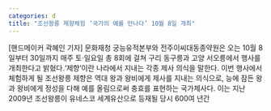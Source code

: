 ```yaml
---
categories: d
title: "조선왕릉 제향체험 ‘국가의 예를 만나다’ 10월 8일 개최"
---
```

[핸드메이커 곽혜인 기자] 문화재청 궁능유적본부와 전주이씨대동종약원은 오는 10월 8일부터 30일까지 매주 토·일요일 총 8회에 걸쳐 구리 동구릉과 고양 서오릉에서  행사를 개최한다고 밝혔다.‘제향’이란 나라에서 지내는 각종 제사 의식을 말한다. 이번 행사에서 체험하게 될 조선왕릉 제향은 역대 왕과 왕비에게 제사를 지내는 의식으로, 능에 잠든 왕과 왕비에게 정성을 다해 예를 올림으로써 충효를 표현하는 국가제사다. 이는 지난 2009년 조선왕릉이 유네스코 세계유산으로 등재될 당시 600여 년간
